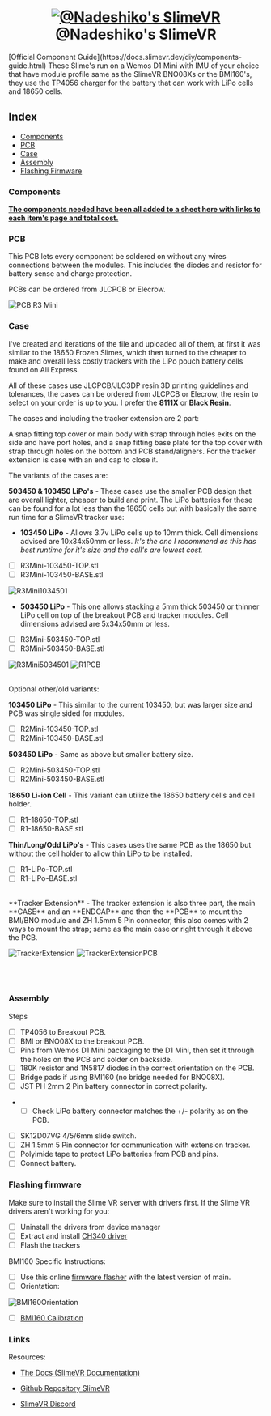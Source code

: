 <h1 align="center">
  <a name="logo" href="l"><img src="https://github.com/Aeurias/NadeshikoSlimeVR/blob/main/Misc/logo.png" alt="@Nadeshiko's SlimeVR"></a>
  <br>
  @Nadeshiko's SlimeVR
</h1>
[Official Component Guide](https://docs.slimevr.dev/diy/components-guide.html)
These Slime's run on a Wemos D1 Mini with IMU of your choice that have module profile same as the SlimeVR BNO08Xs or the BMI160's, they use the TP4056 charger for the battery that can work with LiPo cells and 18650 cells.

## Index

- [Components](#components)
- [PCB](#pcb)
- [Case](#case)
- [Assembly](#assembly)
- [Flashing Firmware](#flashing-firmware)

### Components

**[The components needed have been all added to a sheet here with links to each item's page and total cost.](https://docs.google.com/spreadsheets/d/1Np8FZpWfbQaHiXM6Y5nCLdoeBbmQeeP_hg5ss5rDM44/edit?usp=sharing)**

### PCB

This PCB lets every component be soldered on without any wires connections between the modules. This includes the diodes and resistor for battery sense and charge protection.

PCBs can be ordered from JLCPCB or Elecrow.

![PCB R3 Mini](https://github.com/Aeurias/NadeshikoSlimeVR/blob/main/R3%20Mini/Previews/R3Mini-PCB-Front.png)

### Case

I've created and iterations of the file and uploaded all of them, at first it was similar to the 18650 Frozen Slimes, which then turned to the cheaper to make and overall less costly trackers with the LiPo pouch battery cells found on Ali Express.

All of these cases use JLCPCB/JLC3DP resin 3D printing guidelines and tolerances, the cases can be ordered from JLCPCB or Elecrow, the resin to select on your order is up to you. I prefer the **8111X** or **Black Resin**.

The cases and including the tracker extension are 2 part:

A snap fitting top cover or main body with strap through holes exits on the side and have port holes, and a snap fitting base plate for the top cover with strap through holes on the bottom and PCB stand/aligners. For the tracker extension is case with an end cap to close it.

The variants of the cases are:

**503450 & 103450 LiPo's** - These cases use the smaller PCB design that are overall lighter, cheaper to build and print. The LiPo batteries for these can be found for a lot less than the 18650 cells but with basically the same run time for a SlimeVR tracker use:

- **103450 LiPo** - Allows 3.7v LiPo cells up to 10mm thick. Cell dimensions advised are 10x34x50mm or less. *It's the one I recommend as this has best runtime for it's size and the cell's are lowest cost.*
- [ ] R3Mini-103450-TOP.stl
- [ ] R3Mini-103450-BASE.stl
<img  src="https://github.com/Aeurias/NadeshikoSlimeVR/blob/main/R3%20Mini/Previews/R3Mini103450-1.png"  alt="R3Mini1034501"/>

- **503450 LiPo** - This one allows stacking a 5mm thick 503450 or thinner LiPo cell on top of the breakout PCB and tracker modules. Cell dimensions advised are 5x34x50mm or less.
- [ ] R3Mini-503450-TOP.stl
- [ ] R3Mini-503450-BASE.stl
<img  src="https://github.com/Aeurias/NadeshikoSlimeVR/blob/main/R3%20Mini/Previews/R3Mini503450-1.png"  alt="R3Mini5034501"/>

<img  src="https://github.com/Aeurias/NadeshikoSlimeVR/blob/main/R1/Previews/R1-PCB-Front.png"  alt="R1PCB"/>

<br/>
<br>

Optional other/old variants:

**103450 LiPo** - This similar to the current 103450, but was larger size and PCB was single sided for modules.

- [ ] R2Mini-103450-TOP.stl
- [ ] R2Mini-103450-BASE.stl

**503450 LiPo** - Same as above but smaller battery size.

- [ ] R2Mini-503450-TOP.stl
- [ ] R2Mini-503450-BASE.stl

**18650 Li-ion Cell** - This variant can utilize the 18650 battery cells and cell holder.

- [ ] R1-18650-TOP.stl
- [ ] R1-18650-BASE.stl

**Thin/Long/Odd LiPo's** - This cases uses the same PCB as the 18650 but without the cell holder to allow thin LiPo to be installed.

- [ ] R1-LiPo-TOP.stl
- [ ] R1-LiPo-BASE.stl

<br/>
**Tracker Extension** - The tracker extension is also three  part, the main **CASE** and an **ENDCAP** and then the **PCB** to mount the BMI/BNO module and ZH 1.5mm 5 Pin connector, this also comes with 2 ways to mount the strap; same as the main case or right through it above the PCB.

<img  src="https://github.com/Aeurias/NadeshikoSlimeVR/blob/main/TrackerExtension/Previews/Extension-1.png"  alt="TrackerExtension"/> <img  src="https://github.com/Aeurias/NadeshikoSlimeVR/blob/main/TrackerExtension/Previews/Extension-PCB-Front.png"  alt="TrackerExtensionPCB"/>

<br/>
<br>
  
### Assembly

Steps

- [ ] TP4056 to Breakout PCB.
- [ ] BMI or BNO08X to the breakout PCB.
- [ ] Pins from Wemos D1 Mini packaging to the D1 Mini, then set it through the holes on the PCB and solder on backside.
- [ ] 180K resistor and 1N5817 diodes in the correct orientation on the PCB.
- [ ] Bridge pads if using BMI160 (no bridge needed for BNO08X).
- [ ] JST PH 2mm 2 Pin battery connector in correct polarity.
- - [ ] Check LiPo battery connector matches the +/- polarity as on the PCB.
- [ ] SK12D07VG 4/5/6mm slide switch.
- [ ] ZH 1.5mm 5 Pin connector for communication with extension tracker.
- [ ] Polyimide tape to protect LiPo batteries from PCB and pins.
- [ ] Connect battery.

### Flashing firmware

Make sure to install the Slime VR server with drivers first.
If the Slime VR drivers aren't working for you:

- [ ] Uninstall the drivers from device manager
- [ ] Extract and install [CH340 driver](https://www.wemos.cc/en/latest/ch340_driver.html)
- [ ] Flash the trackers

BMI160 Specific Instructions:

- [ ] Use this online [firmware flasher](https://slimevr-firmware.bscotch.ca/) with the latest version of main.
- [ ] Orientation:

![BMI160Orientation](https://user-images.githubusercontent.com/98719680/227734508-38e85ab7-38b9-43e7-b7cb-f7d4d2efbc29.png)

- [ ] [BMI160 Calibration](https://github.com/SlimeVR/SlimeVR-Tracker-ESP?files=1#bmi160)

### Links

Resources:

- [The Docs (SlimeVR Documentation)](https://docs.slimevr.dev/)

- [Github Repository SlimeVR](https://github.com/SlimeVR/)

- [SlimeVR Discord](https://discord.gg/SlimeVR)
